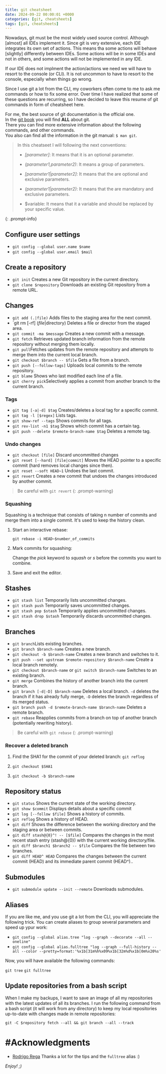 ```yaml
---
title: git cheatsheet
date: 2024-09-22 00:00:01 +0000
categories: [git, cheatsheets]
tags: [git, cheatsheets]
---
```


Nowadays, git must be the most widely used source control.
Although [almost] all IDEs implement it.
Since git is very extensive, each IDE integrates its own set of actions.
This means tha some actions will behave [slightly] differently between IDEs.
Some actions will be in some IDEs and not in others, and some actions will not be implemented in any IDE.  

If our IDE does not implment the action/actions we need we will have to resort to the console (or CLI).
It is not uncommon to have to resort to the console, especially when things go wrong.  

Since I use git a lot from the CLI, my coworkers often come to me to ask me commands or how to fix some error.
Over time I have realized that some of these questions are recurring, so I have decided to leave this resume of git commands in form of cheatsheet here.  

For me, the best source of git documentation is the official one.  
In the [git book](https://git-scm.com/book/en/v2) you will find **ALL** about git.  
There you can find more extensive information about the following commands, and other commands.  
You also can find all the information in the git manual: `$ man git`.

>In this cheatseet I will following the next conventions:
>
> * *[parameter]*: It means that it is an optional parameter.
>
> * *(parameter1,parameter2)*: It means a group of parameters.
>
> * *[parameter1|parameter2]*: It means that the are optional and exclusive parameters.
>
> * *(parameter1|parameter2)*: It means that the are mandatory and exclusive parameters.
>
> * $variable: It means that it a variable and should be replaced by your specific value.
>
{: .prompt-info}

## Configure user settings

* `git config --global user.name $name`
* `git config --global user.email $mail`

## Create a repository

* `git init` Creates a new Git repository in the current directory.
* `git clone $repository` Downloads an existing Git repository from a remote URL.

## Changes

* `git add (.|file)` Adds files to the staging area for the next commit.
* `git rm [-rf] ($file|$directory) Deletes a file or director from the staged area. 
* `git commit -ma $message` Creates a new commit with a message.
* `git fetch` Retrieves updated branch information from the remote repository without merging them locally.
* `git pull`Fetches updates from the remote repository and attempts to merge them into the current local branch.
* `git checkout $branch -- $file` Gets a file from a branch.
* `git push [--follow-tags]` Uploads local commits to the remote repository.
* `git blame` Shows who last modified each line of a file.
* `git cherry pick`Selectively applies a commit from another branch to the current branch.

### Tags

* `git tag [-a|-d] $tag` Creates/deletes a local tag for a specific commit.
* `git tag -l [$regex]` Lists tags.
* `git show-ref --tags` Shows commits for all tags.
* `git rev-list -n1 $tag` Shows which commit has a certain tag.
* `git push --delete $remote-branch-name $tag` Deletes a remote tag.

### Undo changes

* `git checkout [file]` Discard uncommitted changes
* `git reset [--hard] [file|commit]` Moves the HEAD pointer to a specific commit (hard removes local changes since then).
* `git reset --soft HEAD~1` Undoes the last commit.
* `git revert` Creates a new commit that undoes the changes introduced by another commit.

>Be careful with `git revert`
{: .prompt-warning}

### Squashing

Squashing is a technique that consists of taking n number of commits and merge them into a single commit.
It's used to keep the history clean. 

1. Start an interactive rebase:

    `git rebase -i HEAD~$number_of_commits`

2. Mark commits for squashing: 

    Change the *pick* keyword to *squash* or *s* before the commits you want to combine.

3. Save and exit the editor.

## Stashes

* `git stash list` Temporarily lists uncommitted changes.
* `git stash push` Temporarily saves uncommitted changes.
* `git stash pop $stash` Temporarily applies uncommitted changes.
* `git stash drop $stash` Temporarily discards uncommitted changes.

## Branches

* `git branch`Lists existing branches.
* `git branch $branch-name` Creates a new branch.
* `git checkout -b $branch-name` Creates a new branch and switches to it.
* `git push --set upstream $remote-repository $branch-name` Create a local branch remotely.
* `git checkout $branch-name` or `git switch $branch-name` Switches to an existing branch.
* `git merge` Combines the history of another branch into the current branch.
* `git branch [-d|-D] $branch-name` Deletes a local branch. `-d` deletes the branch if it has already fully merge, `-D` deletes the branch regardless of its merged status.
* `git branch push -d $remote-branch-name $branch-name` Deletes a remote branch.
* `git rebase` Reapplies commits from a branch on top of another branch (potentially rewriting history).

>Be careful with `git rebase`
{: .prompt-warning}

### Recover a deleted branch

1. Find the SHA1 for the commit of your deleted branch: `git reflog`

2. `git checkout $SHA1`

3. `git checkout -b $branch-name`

## Repository status

* `git status` Shows the current state of the working directory.
* `git show $commit` Displays details about a specific commit
* `git log [--follow $file]`  Shows a history of commits.
* `git reflog` Shows a history of HEAD.
* `git diff` Shows the difference between the working directory and the staging area or between commits.
* `git diff stash@{0}^! -- [$file]` Compares the changes in the most recent stash entry (stash@{0}) with the current working directory/file.
* `git diff $branch1 $branch2 -- $file` Compares the file between two branches.
* `git diff HEAD^ HEAD` Compares the changes between the current commit (HEAD) and its immediate parent commit (HEAD^)..

## Submodules

* `git submodule update --init --remote` Downloads submodules.

## Aliases

If you are like me, and you use git a lot from the CLI, you will appreciate the following trick.
You can create aliases to group several parameters and speed up ypur work:

* `git config --global alias.tree "log --graph --decorate --all --oneline"`
* `git config --global alias.fulltree "log --graph --full-history --all --color --pretty=format:'%x1b[31m%h%x09%x1b[32m%d%x1b[0m%x20%s'`

Now, you will have available the following commands:

`git tree`
`git fulltree`


## Update repositories from a bash script

When I make my backups, I want to save an image of all my repositories with the latest updates of all its branches.
I run the following command from a bash script (it will work from any directory) to keep my local repositories up-to-date with changes made in remote repositories:

`git -C $repository fetch --all && git branch --all --track`

# #Acknowledgments

* [Rodrigo Rega](https://rodrigorega.es) Thanks a lot for the tips and the `fulltree` alias :)

*Enjoy! ;)*
